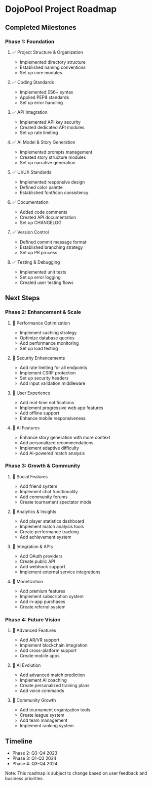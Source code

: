 # DojoPool Project Roadmap

## Completed Milestones

### Phase 1: Foundation
1. ✅ Project Structure & Organization
   - Implemented directory structure
   - Established naming conventions
   - Set up core modules

2. ✅ Coding Standards
   - Implemented ES6+ syntax
   - Applied PEP8 standards
   - Set up error handling

3. ✅ API Integration
   - Implemented API key security
   - Created dedicated API modules
   - Set up rate limiting

4. ✅ AI Model & Story Generation
   - Implemented prompts management
   - Created story structure modules
   - Set up narrative generation

5. ✅ UI/UX Standards
   - Implemented responsive design
   - Defined color palette
   - Established font/icon consistency

6. ✅ Documentation
   - Added code comments
   - Created API documentation
   - Set up CHANGELOG

7. ✅ Version Control
   - Defined commit message format
   - Established branching strategy
   - Set up PR process

8. ✅ Testing & Debugging
   - Implemented unit tests
   - Set up error logging
   - Created user testing flows

## Next Steps

### Phase 2: Enhancement & Scale
1. 🔄 Performance Optimization
   - Implement caching strategy
   - Optimize database queries
   - Add performance monitoring
   - Set up load testing

2. 🔄 Security Enhancements
   - Add rate limiting for all endpoints
   - Implement CSRF protection
   - Set up security headers
   - Add input validation middleware

3. 🔄 User Experience
   - Add real-time notifications
   - Implement progressive web app features
   - Add offline support
   - Enhance mobile responsiveness

4. 🔄 AI Features
   - Enhance story generation with more context
   - Add personalized recommendations
   - Implement adaptive difficulty
   - Add AI-powered match analysis

### Phase 3: Growth & Community
1. 🔄 Social Features
   - Add friend system
   - Implement chat functionality
   - Add community forums
   - Create tournament spectator mode

2. 🔄 Analytics & Insights
   - Add player statistics dashboard
   - Implement match analysis tools
   - Create performance tracking
   - Add achievement system

3. 🔄 Integration & APIs
   - Add OAuth providers
   - Create public API
   - Add webhook support
   - Implement external service integrations

4. 🔄 Monetization
   - Add premium features
   - Implement subscription system
   - Add in-app purchases
   - Create referral system

### Phase 4: Future Vision
1. 🔄 Advanced Features
   - Add AR/VR support
   - Implement blockchain integration
   - Add cross-platform support
   - Create mobile apps

2. 🔄 AI Evolution
   - Add advanced match prediction
   - Implement AI coaching
   - Create personalized training plans
   - Add voice commands

3. 🔄 Community Growth
   - Add tournament organization tools
   - Create league system
   - Add team management
   - Implement ranking system

## Timeline
- Phase 2: Q3-Q4 2023
- Phase 3: Q1-Q2 2024
- Phase 4: Q3-Q4 2024

Note: This roadmap is subject to change based on user feedback and business priorities.